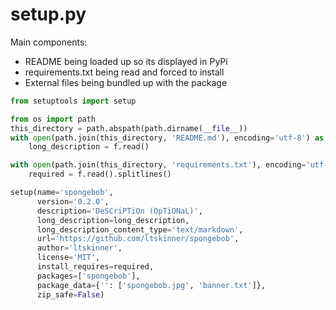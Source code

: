 # setup.py

Main components:

* README being loaded up so its displayed in PyPi
* requirements.txt being read and forced to install
* External files being bundled up with the package

```python
from setuptools import setup

from os import path
this_directory = path.abspath(path.dirname(__file__))
with open(path.join(this_directory, 'README.md'), encoding='utf-8') as f:
    long_description = f.read()

with open(path.join(this_directory, 'requirements.txt'), encoding='utf-8') as f:
    required = f.read().splitlines()

setup(name='spongebob',
      version='0.2.0',
      description='DeSCriPTiOn (OpTiONaL)',
      long_description=long_description,
      long_description_content_type='text/markdown',
      url='https://github.com/ltskinner/spongebob',
      author='ltskinner',
      license='MIT',
      install_requires=required,
      packages=['spongebob'],
      package_data={'': ['spongebob.jpg', 'banner.txt']},
      zip_safe=False)
```
